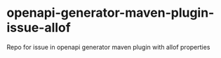 # openapi-generator-maven-plugin-issue-allof
Repo for issue in openapi generator maven plugin with allof properties
